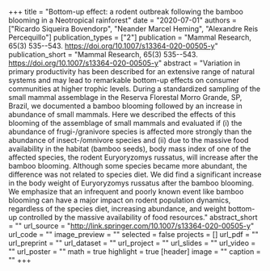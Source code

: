 +++
title = "Bottom-up effect: a rodent outbreak following the bamboo blooming in a Neotropical rainforest"
date = "2020-07-01"
authors = ["Ricardo Siqueira Bovendorp", "Neander Marcel Heming", "Alexandre Reis Percequillo"]
publication_types = ["2"]
publication = "Mammal Research, 65(3) 535--543. https://doi.org/10.1007/s13364-020-00505-y"
publication_short = "Mammal Research, 65(3) 535--543. https://doi.org/10.1007/s13364-020-00505-y"
abstract = "Variation in primary productivity has been described for an extensive range of natural systems and may lead to remarkable bottom-up effects on consumer communities at higher trophic levels. During a standardized sampling of the small mammal assemblage in the Reserva Florestal Morro Grande, SP, Brazil, we documented a bamboo blooming followed by an increase in abundance of small mammals. Here we described the effects of this blooming of the assemblage of small mammals and evaluated if (i) the abundance of frugi-/granivore species is affected more strongly than the abundance of insect-/omnivore species and (ii) due to the massive food availability in the habitat (bamboo seeds), body mass index of one of the affected species, the rodent Euryoryzomys russatus, will increase after the bamboo blooming. Although some species became more abundant, the difference was not related to species diet. We did find a significant increase in the body weight of Euryoryzomys russatus after the bamboo blooming. We emphasize that an infrequent and poorly known event like bamboo blooming can have a major impact on rodent population dynamics, regardless of the species diet, increasing abundance, and weight bottom-up controlled by the massive availability of food resources."
abstract_short = ""
url_source = "http://link.springer.com/10.1007/s13364-020-00505-y"
url_code = ""
image_preview = ""
selected = false
projects = []
url_pdf = ""
url_preprint = ""
url_dataset = ""
url_project = ""
url_slides = ""
url_video = ""
url_poster = ""
math = true
highlight = true
[header]
image = ""
caption = ""
+++
